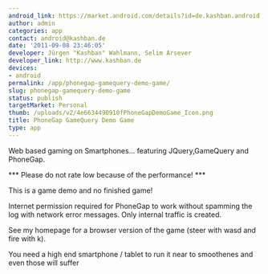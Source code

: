 ```yaml
---
android_link: https://market.android.com/details?id=de.kashban.android.kakerlake
author: admin
categories: app
contact: android@kashban.de
date: '2011-09-08 23:46:05'
developer: Jürgen "Kashban" Wahlmann, Selim Arsever
developer_link: http://www.kashban.de
devices: 
- android
permalink: /app/phonegap-gamequery-demo-game/
slug: phonegap-gamequery-demo-game
status: publish
targetMarket: Personal
thumb: /uploads/v2/4e6634490910fPhoneGapDemoGame_Icon.png
title: PhoneGap GameQuery Demo Game
type: app
---
```


Web based gaming on Smartphones... featuring JQuery,GameQuery and PhoneGap.

*** Please do not rate low because of the performance! ***

This is a game demo and no finished game!

Internet permission required for PhoneGap to work without spamming the log with network error messages. Only internal traffic is created.

See my homepage for a browser version of the game (steer with wasd and fire with k).

You need a high end smartphone / tablet to run it near to smoothenes and even those will suffer